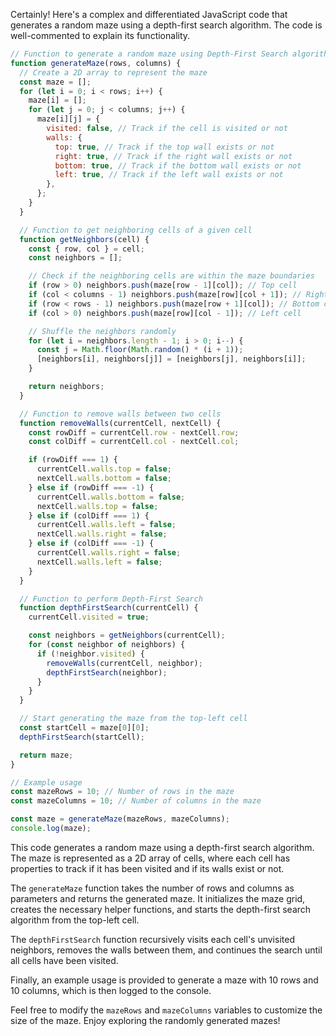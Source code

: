 Certainly! Here's a complex and differentiated JavaScript code that generates a random maze using a depth-first search algorithm. The code is well-commented to explain its functionality.

```javascript
// Function to generate a random maze using Depth-First Search algorithm
function generateMaze(rows, columns) {
  // Create a 2D array to represent the maze
  const maze = [];
  for (let i = 0; i < rows; i++) {
    maze[i] = [];
    for (let j = 0; j < columns; j++) {
      maze[i][j] = {
        visited: false, // Track if the cell is visited or not
        walls: {
          top: true, // Track if the top wall exists or not
          right: true, // Track if the right wall exists or not
          bottom: true, // Track if the bottom wall exists or not
          left: true, // Track if the left wall exists or not
        },
      };
    }
  }

  // Function to get neighboring cells of a given cell
  function getNeighbors(cell) {
    const { row, col } = cell;
    const neighbors = [];

    // Check if the neighboring cells are within the maze boundaries
    if (row > 0) neighbors.push(maze[row - 1][col]); // Top cell
    if (col < columns - 1) neighbors.push(maze[row][col + 1]); // Right cell
    if (row < rows - 1) neighbors.push(maze[row + 1][col]); // Bottom cell
    if (col > 0) neighbors.push(maze[row][col - 1]); // Left cell

    // Shuffle the neighbors randomly
    for (let i = neighbors.length - 1; i > 0; i--) {
      const j = Math.floor(Math.random() * (i + 1));
      [neighbors[i], neighbors[j]] = [neighbors[j], neighbors[i]];
    }

    return neighbors;
  }

  // Function to remove walls between two cells
  function removeWalls(currentCell, nextCell) {
    const rowDiff = currentCell.row - nextCell.row;
    const colDiff = currentCell.col - nextCell.col;

    if (rowDiff === 1) {
      currentCell.walls.top = false;
      nextCell.walls.bottom = false;
    } else if (rowDiff === -1) {
      currentCell.walls.bottom = false;
      nextCell.walls.top = false;
    } else if (colDiff === 1) {
      currentCell.walls.left = false;
      nextCell.walls.right = false;
    } else if (colDiff === -1) {
      currentCell.walls.right = false;
      nextCell.walls.left = false;
    }
  }

  // Function to perform Depth-First Search
  function depthFirstSearch(currentCell) {
    currentCell.visited = true;

    const neighbors = getNeighbors(currentCell);
    for (const neighbor of neighbors) {
      if (!neighbor.visited) {
        removeWalls(currentCell, neighbor);
        depthFirstSearch(neighbor);
      }
    }
  }

  // Start generating the maze from the top-left cell
  const startCell = maze[0][0];
  depthFirstSearch(startCell);

  return maze;
}

// Example usage
const mazeRows = 10; // Number of rows in the maze
const mazeColumns = 10; // Number of columns in the maze

const maze = generateMaze(mazeRows, mazeColumns);
console.log(maze);
```

This code generates a random maze using a depth-first search algorithm. The maze is represented as a 2D array of cells, where each cell has properties to track if it has been visited and if its walls exist or not.

The `generateMaze` function takes the number of rows and columns as parameters and returns the generated maze. It initializes the maze grid, creates the necessary helper functions, and starts the depth-first search algorithm from the top-left cell.

The `depthFirstSearch` function recursively visits each cell's unvisited neighbors, removes the walls between them, and continues the search until all cells have been visited.

Finally, an example usage is provided to generate a maze with 10 rows and 10 columns, which is then logged to the console.

Feel free to modify the `mazeRows` and `mazeColumns` variables to customize the size of the maze. Enjoy exploring the randomly generated mazes!